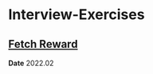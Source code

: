 # Interview-Exercises

## [Fetch Reward](https://github.com/anakinZhe/Interview-Exercises/tree/main/Fetch%20Reward)
**Date** 2022.02
